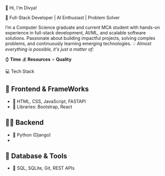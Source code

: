 👋 Hi, I'm Divya!

🚀 Full-Stack Developer | AI Enthusiast | Problem Solver

I’m a Computer Science graduate and current MCA student with hands-on experience in full-stack development, AI/ML, and scalable software solutions. Passionate about building impactful projects, solving complex problems, and continuously learning emerging technologies.
💡 *Almost everything is possible, it's just a matter of:*  

⌚ **Time** 💰 **Resources** ⭐ **Quality**

💻 Tech Stack

## 🎪 Frontend & FrameWorks
- 🌱 HTML, CSS, JavaScript, FASTAPI
- 🌱 Libraries: Bootstrap, React  

## 👨‍💻 Backend  
- 🌱 Python (Django)
- 
## 💬 Database & Tools  
- 🌱 SQL, SQLite, Git, REST APIs

